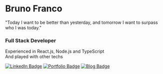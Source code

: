 <h1> Bruno Franco </h1>
"Today I want to be better than yesterday, and tomorrow I want to surpass who I was today."

<h3> Full Stack Developer </h3>

Experienced in React.js, Node.js and TypeScript <br> And played with other techs

[![LinkedIn Badge](https://img.shields.io/badge/-LinkedIn-1?style=for-the-badge&logo=Linkedin&labelColor=%23232427&color=%232cb67d)](https://www.linkedin.com/in/brunofmoraes/)
[![Portfolio Badge](https://img.shields.io/badge/-Portfolio-1?style=for-the-badge&logo=React&logoColor=white&labelColor=%23232427&color=%232cb67d)](https://brnofranco.vercel.app/) 
[![Blog Badge](https://img.shields.io/badge/-Blog-1?style=for-the-badge&logo=Blogger&logoColor=white&labelColor=%23232427&color=%232cb67d)](https://brnoblog.vercel.app/) 
